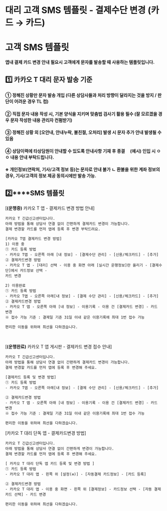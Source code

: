 # 대리 고객 SMS 템플릿 - 결제수단 변경 (카드 → 카드)

**고객 SMS 템플릿**
==============

**앱내 결제 카드 변경 안내 필요시 고객에게 문자를 발송할 때 사용하는 템플릿입니다.**

**1️⃣ 카카오 T 대리 문자 발송 기준**
-------------------------

#### **① 정해진 상황만 문자 발송 개입 (다른 상담사들과 처리 방향이 달라지는 것을 방지 / 판단이 어려운 경우 TL 컴)**

#### **② 직접 문자 내용 작성 시, 기본 양식을 지키며 맞춤법 검사기 활용 필수 (잘 모르겠을 경우 문자 작성한 내용 관리자 컨펌받기)**

#### **③ 정해진 상황 외 [오안내, 안내누락, 불친절, 오처리] 발생 시 문자 추가 안내 발생될 수 있음**

#### **④ 상담이력에 타상담원이 안내할 수 있도록 안내사항 기재 후 종결     (예시) 인입 시 ㅇㅇ 내용 안내 부탁드립니다.**

#### **※ 개인정보(연락처, 기사/고객 정보 등)는 문자로 안내 불가 ㄴ 환불을 위한 계좌 정보의 경우, 기사/고객의 정보 제공 동의시에만 발송 가능.**

**2️⃣****SMS 템플릿**
------------------

[**(운행중)** 카카오 T 앱 - 결제카드 변경 방법 안내]

```
카카오 T 긴급신고센터입니다.  
아래 방법을 통해 상담사 연결 없이 간편하게 결제카드 변경이 가능합니다.  
결제 변경할 카드를 먼저 앱에 등록 후 변경 부탁드려요.  
  
[카카오 T앱 결제카드 변경 방법]  
1) 이용 중  
① 카드 등록 방법  
- 카카오 T앱 - 오른쪽 아래 [내 정보] - [결제수단 관리] - [신용/체크카드] - [추가]  
② 결제카드변경 방법  
- 카카오 T 앱 - [대리] 선택 - 이용 중 화면 아래 [실시간 운행정보]란 올리기 - [결제수단]에서 카드정보 선택 -  
카드 변경  
  
2) 이용완료  
① 카드 등록 방법  
- 카카오 T앱 - 오른쪽 아래[내 정보] - [결제 수단 관리] - [신용/체크카드] - [추가]  
② 결제카드변경 방법  
- 카카오 T 앱 - 오른쪽 아래 [내 정보] - 이용기록 - 이용 건 [결제카드 변경] - 카드 변경  
※ 접수 가능 기준 : 결제일 기준 31일 이내 같은 이용기록에 최대 1번 접수 가능  
  
편리한 이동을 위하여 최선을 다하겠습니다.
```

 

[**(운행완료)** 카카오 T 앱 게시판 - 결제카드 변경 접수 안내]

```
카카오 T 긴급신고센터입니다.  
아래 방법을 통해 상담사 연결 없이 간편하게 결제카드 변경이 가능합니다.  
결제 변경할 카드를 먼저 앱에 등록 후 변경해 주세요.  
  
[결제카드 등록 및 변경 방법]  
① 카드 등록 방법  
- 카카오 T앱 - 오른쪽 아래[내 정보] - [결제 수단 관리] - [신용/체크카드] - [추가]  
  
② 결제카드변경 방법  
- 카카오 T 앱 - 오른쪽 아래 [내 정보] - 이용기록 - 이용 건 [결제카드 변경] - 카드 변경  
※ 접수 가능 기준 : 결제일 기준 31일 이내 같은 이용기록에 최대 1번 접수 가능  
  
편리한 이동을 위하여 최선을 다하겠습니다.
```

[카카오 T 대리 단독 앱 - 결제카드변경 방법]

```
카카오 T 긴급신고센터입니다.  
아래 방법을 통해 상담사 연결 없이 간편하게 변경이 가능합니다.  
결제 변경할 카드를 먼저 앱에 등록 후 변경해 주세요.  
  
[ 카카오 T 대리 단독 앱 카드 등록 및 변경 방법 ]  
① 카드 등록 방법  
- 카카오 T 대리 앱 - 왼쪽 위 [설정(≡)] - [자동결제 카드정보] - [카드 등록]  
  
② 결제카드변경 방법  
- 카카오 T 대리 앱 - 이용 중 화면 - 왼쪽 위 [결제정보] - 카드정보 선택 - [자동 결제 카드 선택] - 카드 변경  
  
편리한 이동을 위하여 최선을 다하겠습니다.
```